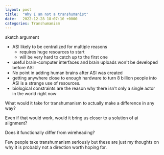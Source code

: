 ```yaml
---
layout: post
title:  "Why I am not a transhumanist"
date:   2022-12-28 18:07:10 +0000
categories: Transhumanism
---
```


sketch argument

- ASI likely to be centralized for multiple reasons
  - requires huge resources to start
  - will be very hard to catch up to the first one
- useful brain-computer interfaces and brain uploads won't be developed before ASI
- No point in adding human brains after ASI was created
- getting anywhere close to enough hardware to turn 8 billion people into ASI is a strange use of resources.
- biological constraints are the reason why there isn't only a single actor in the world right now

What would it take for transhumanism to actually make a difference in any way?

Even if that would work, would it bring us closer to a solution of ai alignment?

Does it functionally differ from wireheading?

Few people take transhumanism seriously but these are just my thoughts on why it is probably not a direction worth hoping for.